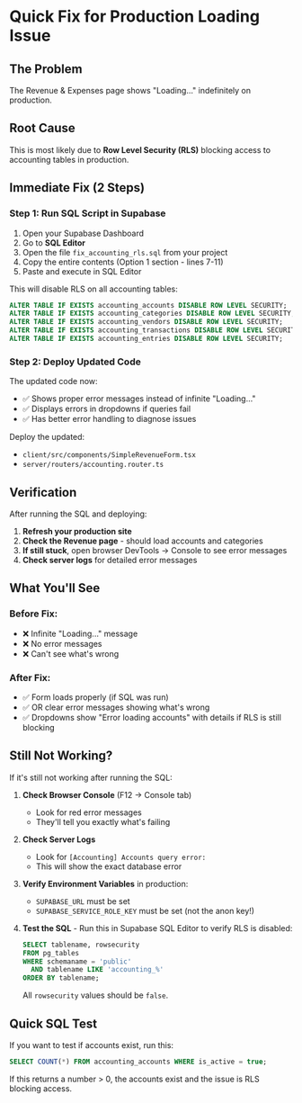 # Quick Fix for Production Loading Issue

## The Problem
The Revenue & Expenses page shows "Loading..." indefinitely on production.

## Root Cause
This is most likely due to **Row Level Security (RLS)** blocking access to accounting tables in production.

## Immediate Fix (2 Steps)

### Step 1: Run SQL Script in Supabase
1. Open your Supabase Dashboard
2. Go to **SQL Editor**
3. Open the file `fix_accounting_rls.sql` from your project
4. Copy the entire contents (Option 1 section - lines 7-11)
5. Paste and execute in SQL Editor

This will disable RLS on all accounting tables:
```sql
ALTER TABLE IF EXISTS accounting_accounts DISABLE ROW LEVEL SECURITY;
ALTER TABLE IF EXISTS accounting_categories DISABLE ROW LEVEL SECURITY;
ALTER TABLE IF EXISTS accounting_vendors DISABLE ROW LEVEL SECURITY;
ALTER TABLE IF EXISTS accounting_transactions DISABLE ROW LEVEL SECURITY;
ALTER TABLE IF EXISTS accounting_entries DISABLE ROW LEVEL SECURITY;
```

### Step 2: Deploy Updated Code
The updated code now:
- ✅ Shows proper error messages instead of infinite "Loading..."
- ✅ Displays errors in dropdowns if queries fail
- ✅ Has better error handling to diagnose issues

Deploy the updated:
- `client/src/components/SimpleRevenueForm.tsx`
- `server/routers/accounting.router.ts`

## Verification

After running the SQL and deploying:

1. **Refresh your production site**
2. **Check the Revenue page** - should load accounts and categories
3. **If still stuck**, open browser DevTools → Console to see error messages
4. **Check server logs** for detailed error messages

## What You'll See

### Before Fix:
- ❌ Infinite "Loading..." message
- ❌ No error messages
- ❌ Can't see what's wrong

### After Fix:
- ✅ Form loads properly (if SQL was run)
- ✅ OR clear error messages showing what's wrong
- ✅ Dropdowns show "Error loading accounts" with details if RLS is still blocking

## Still Not Working?

If it's still not working after running the SQL:

1. **Check Browser Console** (F12 → Console tab)
   - Look for red error messages
   - They'll tell you exactly what's failing

2. **Check Server Logs**
   - Look for `[Accounting] Accounts query error:`
   - This will show the exact database error

3. **Verify Environment Variables** in production:
   - `SUPABASE_URL` must be set
   - `SUPABASE_SERVICE_ROLE_KEY` must be set (not the anon key!)

4. **Test the SQL** - Run this in Supabase SQL Editor to verify RLS is disabled:
   ```sql
   SELECT tablename, rowsecurity 
   FROM pg_tables 
   WHERE schemaname = 'public' 
     AND tablename LIKE 'accounting_%'
   ORDER BY tablename;
   ```
   All `rowsecurity` values should be `false`.

## Quick SQL Test

If you want to test if accounts exist, run this:
```sql
SELECT COUNT(*) FROM accounting_accounts WHERE is_active = true;
```

If this returns a number > 0, the accounts exist and the issue is RLS blocking access.

